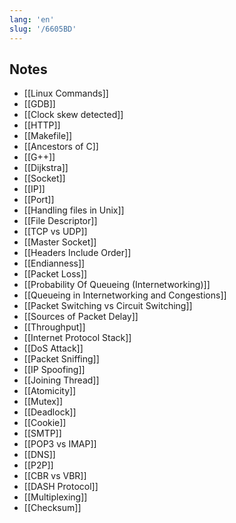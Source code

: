 ```yaml
---
lang: 'en'
slug: '/6605BD'
---
```


## Notes

- [[Linux Commands]]
- [[GDB]]
- [[Clock skew detected]]
- [[HTTP]]
- [[Makefile]]
- [[Ancestors of C]]
- [[G++]]
- [[Dijkstra]]
- [[Socket]]
- [[IP]]
- [[Port]]
- [[Handling files in Unix]]
- [[File Descriptor]]
- [[TCP vs UDP]]
- [[Master Socket]]
- [[Headers Include Order]]
- [[Endianness]]
- [[Packet Loss]]
- [[Probability Of Queueing (Internetworking)]]
- [[Queueing in Internetworking and Congestions]]
- [[Packet Switching vs Circuit Switching]]
- [[Sources of Packet Delay]]
- [[Throughput]]
- [[Internet Protocol Stack]]
- [[DoS Attack]]
- [[Packet Sniffing]]
- [[IP Spoofing]]
- [[Joining Thread]]
- [[Atomicity]]
- [[Mutex]]
- [[Deadlock]]
- [[Cookie]]
- [[SMTP]]
- [[POP3 vs IMAP]]
- [[DNS]]
- [[P2P]]
- [[CBR vs VBR]]
- [[DASH Protocol]]
- [[Multiplexing]]
- [[Checksum]]

